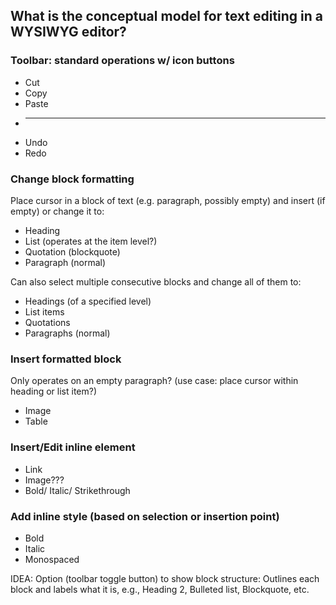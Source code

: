 ## What is the conceptual model for text editing in a WYSIWYG editor?

### Toolbar: standard operations w/ icon buttons
* Cut
* Copy
* Paste
* ------
* Undo
* Redo

### Change block formatting
Place cursor in a block of text (e.g. paragraph, possibly empty) and insert (if empty) or change it to:

* Heading
* List (operates at the item level?)
* Quotation (blockquote)
* Paragraph (normal)

Can also select multiple consecutive blocks and change all of them to:

* Headings (of a specified level)
* List items
* Quotations
* Paragraphs (normal)

### Insert formatted block
Only operates on an empty paragraph? (use case: place cursor within heading or list item?)

* Image
* Table

### Insert/Edit inline element
* Link
* Image???
* Bold/ Italic/ Strikethrough

### Add inline style (based on selection or insertion point)
* Bold
* Italic
* Monospaced

IDEA: Option (toolbar toggle button) to show block structure: Outlines each block and labels what it is, e.g.,
Heading 2, Bulleted list, Blockquote, etc.
